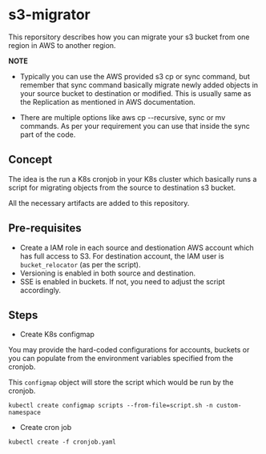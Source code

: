 # s3-migrator

This reporsitory describes how you can migrate your s3 bucket from one region in AWS to another region. 

**NOTE** 

- Typically you can use the AWS provided s3 cp or sync command, but remember that sync command basically migrate newly added objects in your source bucket to destination or modified. This is usually same as the Replication as mentioned in AWS documentation. 

- There are multiple options like aws cp --recursive, sync or mv commands. As per your requirement you can use that inside the sync part of the code.

## Concept

The idea is the run a K8s cronjob in your K8s cluster which basically runs a script for migrating objects from the source to destination s3 bucket.

All the necessary artifacts are added to this repository.


## Pre-requisites

* Create a IAM role in each source and destionation AWS account which has full access to S3. For destination account, the IAM user is `bucket_relocator` (as per the script).
* Versioning is enabled in both source and destination.
* SSE is enabled in buckets. If not, you need to adjust the script accordingly.

## Steps

* Create K8s configmap

You may provide the hard-coded configurations for accounts, buckets or you can populate from the environment variables specified from the cronjob.

This `configmap` object will store the script which would be run by the cronjob.
```
kubectl create configmap scripts --from-file=script.sh -n custom-namespace
```

* Create cron job

```
kubectl create -f cronjob.yaml
```
